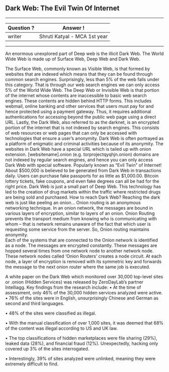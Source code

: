 ## Dark Web: The Evil Twin Of Internet
 
---
Question ? | Answer ! |
--- | --- |
writer | Shruti Katyal - MCA 1st year
---

An enormous unexplored part of Deep web is the illicit Dark Web. The World Wide Web is made up of Surface Web, Deep Web and Dark Web.

The Surface Web, commonly known as Visible Web, is that formed by websites that are indexed which means that they can be found through common search engines. Surprisingly, less than 5% of the web falls under this category. That is through our web search engines we can only access 5% of the World Wide Web.
The Deep Web or Invisible Web is that portion of the internet whose contents are inaccessible to basic web search engines. These contents are hidden behind HTTP forms. This includes webmail, online banking and other services that users must pay for and hence protected using a payment gateway. Thus, it requires additional authentications for accessing beyond the public web page using a direct URL.
Lastly, the Dark Web, also referred to as the darknet, is an encrypted portion of the internet that is not indexed by search engines. This consists of web resources or web pages that can only be accessed with technologies that ensure a user’s anonymity. 
Dark Web is often portrayed as a platform of enigmatic and criminal activities because of its anonymity. The websites in Dark Web have a special URL which is tailed up with onion extension. [websitename].onion (e.g. torprojectqyqhjn.onion) domains are not indexed by regular search engines, and hence you can only access Dark Web with special software.
Popularly known as “Evil Twin” of Internet!
About $500,000 is believed to be generated from Dark Web in transactions daily. Users can purchase fake passports for as little as $1,000.00. Bitcoin lottery tickets, fake coupons, and even fake degrees can all be had for the right price. Dark Web is just a small part of Deep Web. This technology has led to the creation of drug markets within the traffic where restricted drugs are being sold and purchased. 
How to reach Dark Web?
Reaching the dark web is just like peeling an onion...
Onion routing is an anonymous networking technique. In an onion network, the messages are bound in various layers of encryption, similar to layers of an onion. Onion Routing prevents the transport medium from knowing who is communicating with whom – that is network remains unaware of the fact that which user is requesting some service from the server. So, Onion routing maintains anonymity.  
Each of the systems that are connected to the Onion network is identified as a node. The messages are encrypted constantly. These messages are hopped several times from one network node to another network node. These network nodes called ‘Onion Routers’ creates a node circuit. At each node, a layer of encryption is removed with its symmetric key and forwards the message to the next onion router where the same job is executed. 

A white paper on the Dark Web which monitored over 30,000 top-level sites or .onion (Hidden Services) was released by ZeroDayLab’s partner Intelliagg. 
Key findings from the research include:
•    At the time of assessment, only 46% of the 30,000 hidden services analyzed were active.
•    76% of the sites were in English, unsurprisingly Chinese and German as second and third languages.

•    48% of the sites were classified as illegal.

•    With the manual classification of over 1,000 sites, it was deemed that 68% of the content was illegal according to US and UK law.

•    The top classifications of hidden marketplaces were file sharing (29%), leaked data (28%), and financial fraud (12%). Unexpectedly, hacking only covered up 3% of the sites interrogated.

•    Interestingly, 39% of sites analyzed were unlinked, meaning they were extremely difficult to find.

